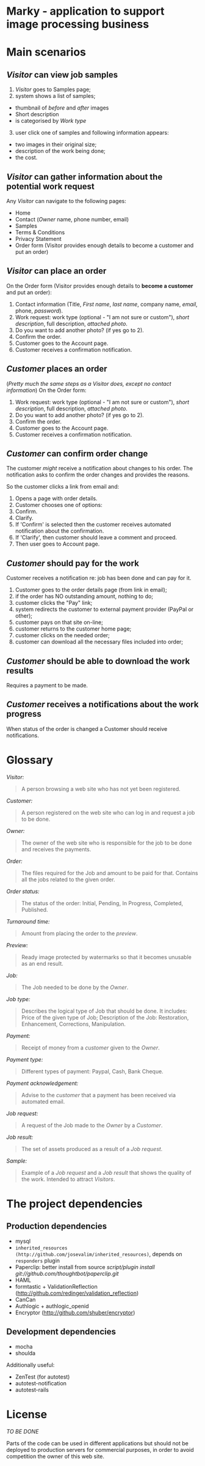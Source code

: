 Marky - application to support image processing business
========================================================


Main scenarios
========================================================

*Visitor* can view job samples
---------------------------------
1. *Visitor* goes to Samples page;
2. system shows a list of samples;
  - thumbnail of *before* and *after* images
  - Short description
  - is categorised by *Work type*
3. user click one of samples and following information appears:
  - two images in their original size;
  - description of the work being done;
  - the cost.

*Visitor* can gather information about the potential work request
--------------------------------------------------------------
Any *Visitor* can navigate to the following pages:

- Home
- Contact (*Owner* name, phone number, email)
- Samples
- Terms & Conditions
- Privacy Statement
- Order form (Visitor provides enough details to become a customer and put an order)



*Visitor* can place an order
-----------------------------------------
On the Order form (Visitor provides enough details to **become a customer** and put an order):

1. Contact information (Title, *First name*, *last name*, company name, *email*, phone, *password*).
2. Work request: work type (optional - "I am not sure or custom"), *short description*, full description, *attached photo*.
3. Do you want to add another photo? (if yes go to 2).
4. Confirm the order.
5. Customer goes to the Account page.
6. Customer receives a confirmation notification.


*Customer* places an order
-----------------------------------------
(*Pretty much the same steps as a Visitor does, except no contact information*)
On the Order form:

1. Work request: work type (optional - "I am not sure or custom"), *short description*, full description, *attached photo*.
2. Do you want to add another photo? (if yes go to 2).
3. Confirm the order.
4. Customer goes to the Account page.
5. Customer receives a confirmation notification.


*Customer* can confirm order change
-----------------------------------------
The customer *might* receive a notification about changes to his order.
The notification asks to confirm the order changes and provides the reasons.

So the customer clicks a link from email and:

1. Opens a page with order details.
2. Customer chooses one of options:
  1. Confirm.
  2. Clarify.
3. If 'Confirm' is selected then the customer receives automated notification about the confirmation.
4. If 'Clarify', then customer should leave a comment and proceed.
5. Then user goes to Account page.


*Customer* should pay for the work
-----------------------------------------
Customer receives a notification re: job has been done and can pay for it.

1. Customer goes to the order details page (from link in email);
2. if the order has NO outstanding amount, nothing to do;
3. customer clicks the "Pay" link;
4. system redirects the customer to external payment provider (PayPal or other);
5. customer pays on that site on-line;
6. customer returns to the customer home page;
7. customer clicks on the needed order;
8. customer can download all the necessary files included into order;


*Customer* should be able to download the work results
-----------------------------------------
Requires a payment to be made.


*Customer* receives a notifications about the work progress
-----------------------------------------
When status of the order is changed a Customer should receive notifications.


Glossary
====================

*Visitor:*
> A person browsing a web site who has not yet been registered.

*Customer:*
> A person registered on the web site who can log in and request a job to be done.

*Owner:*
> The owner of the web site who is responsible for the job to be done and receives the payments.

*Order:*
> The files required for the Job and amount to be paid for that.
> Contains all the jobs related to the given order.

*Order status:*
> The status of the order: Initial, Pending, In Progress, Completed, Published.


*Turnaround time:*
> Amount from placing the order to the *preview*.


*Preview:*
> Ready image protected by watermarks so that it becomes unusable as an end result.


*Job:*
> The Job needed to be done by the *Owner*.


*Job type:*
> Describes the logical type of Job that should be done.
> It includes: Price of the given type of Job; Description of the Job: Restoration, Enhancement, Corrections, Manipulation.


*Payment:*
> Receipt of money from a *customer* given to the *Owner*.


*Payment type:*
> Different types of payment: Paypal, Cash, Bank Cheque.


*Payment acknowledgement:*
> Advise to the *customer* that a payment has been received via automated email.


*Job request:*
> A request of the Job made to the *Owner* by a *Customer*.


*Job result:*
> The set of assets produced as a result of a *Job request*.


*Sample:*
> Example of a *Job request* and a *Job result* that shows the quality of the work.
> Intended to attract *Visitors*.







The project dependencies
=========================

Production dependencies
-----------------------
- mysql
- `inherited_resources (http://github.com/josevalim/inherited_resources)`, depends on `responders`  plugin
- Paperclip: better install from source *script/plugin install git://github.com/thoughtbot/paperclip.git*
- HAML
- formtastic + ValidationReflection (http://github.com/redinger/validation_reflection)
- CanCan
- Authlogic + authlogic_openid
- Encryptor (http://github.com/shuber/encryptor)




Development dependencies
------------------------
- mocha
- shoulda

Additionally useful:
- ZenTest (for autotest)
- autotest-notification
- autotest-rails





License
================================
*TO BE DONE*

Parts of the code can be used in different applications but should not be deployed to production
servers for commercial purposes, in order to avoid competition the owner of this web site.

